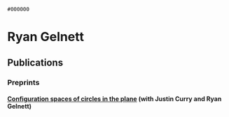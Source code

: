 `#000000`

# Ryan Gelnett



## Publications
### Preprints
#### [Configuration spaces of circles in the plane](https://arxiv.org/abs/2411.04800)  (with Justin Curry and Ryan Gelnett)

